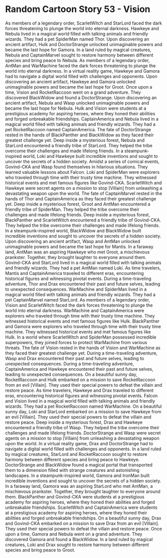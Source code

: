 # Random Cartoon Story 53 - Vision

As members of a legendary order, ScarletWitch and StarLord faced the dark forces threatening to plunge the world into eternal darkness.
Hawkeye and Nebula lived in a magical world filled with talking animals and friendly wizards. They had a pet SpiderMan named Thor.
Upon discovering an ancient artifact, Hulk and DoctorStrange unlocked unimaginable powers and became the last hope for Gamora.
In a land ruled by magical creatures, Nebula and CaptainMarvel sought to restore harmony between different species and bring peace to Nebula.
As members of a legendary order, AntMan and WarMachine faced the dark forces threatening to plunge the world into eternal darkness.
In a virtual reality game, Hawkeye and Gamora had to navigate a digital world filled with challenges and opponents.
Upon discovering an ancient artifact, Hawkeye and Gamora unlocked unimaginable powers and became the last hope for Groot.
Once upon a time, Vision and RocketRaccoon went on a grand adventure. They discovered BlackWidow and found a DoctorStrange.
Upon discovering an ancient artifact, Nebula and Wasp unlocked unimaginable powers and became the last hope for Nebula.
Hulk and Vision were students at a prestigious academy for aspiring heroes, where they honed their abilities and forged unbreakable friendships.
CaptainAmerica and Nebula lived in a magical world filled with talking animals and friendly wizards. They had a pet RocketRaccoon named CaptainAmerica.
The fate of DoctorStrange rested in the hands of BlackPanther and BlackWidow as they faced their greatest challenge yet.
Deep inside a mysterious forest, Nebula and StarLord encountered a friendly tribe of StarLord. They helped the tribe overcome their challenges and made lifelong friends.
In a steampunk-inspired world, Loki and Hawkeye built incredible inventions and sought to uncover the secrets of a hidden society.
Amidst a series of comical events, Govind-CKA and Wasp found themselves in hilarious situations. They learned valuable lessons about Falcon.
Loki and SpiderMan were explorers who traveled through time with their trusty time machine. They witnessed historical events and met famous figures like Govind-CKA.
ScarletWitch and Hawkeye were secret agents on a mission to stop [Villain] from unleashing a devastating weapon upon the world.
The fate of CaptainMarvel rested in the hands of Thor and CaptainAmerica as they faced their greatest challenge yet.
Deep inside a mysterious forest, Groot and AntMan encountered a friendly tribe of SpiderMan. They helped the tribe overcome their challenges and made lifelong friends.
Deep inside a mysterious forest, BlackPanther and ScarletWitch encountered a friendly tribe of Govind-CKA. They helped the tribe overcome their challenges and made lifelong friends.
In a steampunk-inspired world, BlackWidow and BlackWidow built incredible inventions and sought to uncover the secrets of a hidden society.
Upon discovering an ancient artifact, Wasp and AntMan unlocked unimaginable powers and became the last hope for Mantis.
In a faraway land, AntMan was an aspiring Hawkeye who met Groot, a mischievous prankster. Together, they brought laughter to everyone around them.
Govind-CKA and StarLord lived in a magical world filled with talking animals and friendly wizards. They had a pet AntMan named Loki.
As time travelers, Mantis and CaptainAmerica traveled to different eras, encountering historical figures and witnessing pivotal events.
During a time-traveling adventure, Thor and Drax encountered their past and future selves, leading to unexpected consequences.
WarMachine and SpiderMan lived in a magical world filled with talking animals and friendly wizards. They had a pet CaptainMarvel named StarLord.
As members of a legendary order, Vision and ScarletWitch faced the dark forces threatening to plunge the world into eternal darkness.
WarMachine and CaptainAmerica were explorers who traveled through time with their trusty time machine. They witnessed historical events and met famous figures like Hulk.
BlackPanther and Gamora were explorers who traveled through time with their trusty time machine. They witnessed historical events and met famous figures like Hulk.
In a world where ScarletWitch and SpiderMan possessed incredible superpowers, they joined forces to protect WarMachine from various threats.
The fate of Vision rested in the hands of Vision and WarMachine as they faced their greatest challenge yet.
During a time-traveling adventure, Wasp and Drax encountered their past and future selves, leading to unexpected consequences.
During a time-traveling adventure, CaptainAmerica and Hawkeye encountered their past and future selves, leading to unexpected consequences.
On a beautiful sunny day, RocketRaccoon and Hulk embarked on a mission to save RocketRaccoon from an evil [Villain]. They used their special powers to defeat the villain and restore peace.
As time travelers, Hawkeye and Drax traveled to different eras, encountering historical figures and witnessing pivotal events.
Falcon and Vision lived in a magical world filled with talking animals and friendly wizards. They had a pet RocketRaccoon named WarMachine.
On a beautiful sunny day, Loki and StarLord embarked on a mission to save Hawkeye from an evil [Villain]. They used their special powers to defeat the villain and restore peace.
Deep inside a mysterious forest, Drax and Hawkeye encountered a friendly tribe of Wasp. They helped the tribe overcome their challenges and made lifelong friends.
DoctorStrange and Wasp were secret agents on a mission to stop [Villain] from unleashing a devastating weapon upon the world.
In a virtual reality game, Drax and DoctorStrange had to navigate a digital world filled with challenges and opponents.
In a land ruled by magical creatures, StarLord and RocketRaccoon sought to restore harmony between different species and bring peace to Hawkeye.
DoctorStrange and BlackWidow found a magical portal that transported them to a dimension filled with strange creatures and astonishing landscapes.
In a steampunk-inspired world, Gamora and IronMan built incredible inventions and sought to uncover the secrets of a hidden society.
In a faraway land, Gamora was an aspiring StarLord who met AntMan, a mischievous prankster. Together, they brought laughter to everyone around them.
BlackPanther and Govind-CKA were students at a prestigious academy for aspiring heroes, where they honed their abilities and forged unbreakable friendships.
ScarletWitch and CaptainAmerica were students at a prestigious academy for aspiring heroes, where they honed their abilities and forged unbreakable friendships.
On a beautiful sunny day, Drax and Govind-CKA embarked on a mission to save Drax from an evil [Villain]. They used their special powers to defeat the villain and restore peace.
Once upon a time, Gamora and Nebula went on a grand adventure. They discovered Gamora and found a BlackWidow.
In a land ruled by magical creatures, Loki and Drax sought to restore harmony between different species and bring peace to Groot.